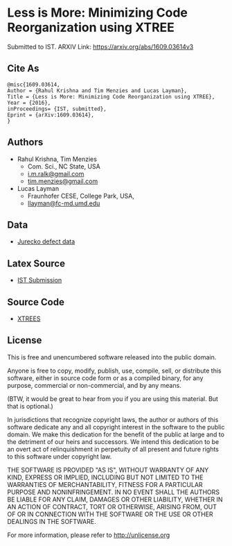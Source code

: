 
# Less is More: Minimizing Code Reorganization using XTREE

Submitted to IST.
ARXIV Link: https://arxiv.org/abs/1609.03614v3

## Cite As

```
@misc{1609.03614,
Author = {Rahul Krishna and Tim Menzies and Lucas Layman},
Title = {Less is More: Minimizing Code Reorganization using XTREE},
Year = {2016},
inProceedings= {IST, submitted},
Eprint = {arXiv:1609.03614},
}
```

## Authors

+ Rahul Krishna, Tim Menzies
  + Com. Sci., NC State, USA 
  + i.m.ralk@gmail.com
  + tim.menzies@gmail.com
+ Lucas Layman
  + Fraunhofer CESE, College Park, USA, 
  + llayman@fc-md.umd.edu

## Data

+ [Jurecko defect data](http://openscience.us/repo/defect/ck)

## Latex Source

+ [IST Submission](https://github.com/ai-se/XTREE/tree/master/doc/IST)

## Source Code

+ [XTREES](https://github.com/ai-se/XTREE/tree/master/src)

## License

This is free and unencumbered software released into the public domain.

Anyone is free to copy, modify, publish, use, compile, sell, or distribute this software, either in source code form or as a compiled binary, for any purpose, commercial or non-commercial, and by any means.

(BTW, it would be great to hear from you if you are using this material. But that is optional.)

In jurisdictions that recognize copyright laws, the author or authors of this software dedicate any and all copyright interest in the software to the public domain. We make this dedication for the benefit of the public at large and to the detriment of our heirs and successors. We intend this dedication to be an overt act of relinquishment in perpetuity of all present and future rights to this software under copyright law.

THE SOFTWARE IS PROVIDED "AS IS", WITHOUT WARRANTY OF ANY KIND, EXPRESS OR IMPLIED, INCLUDING BUT NOT LIMITED TO THE WARRANTIES OF MERCHANTABILITY, FITNESS FOR A PARTICULAR PURPOSE AND NONINFRINGEMENT. IN NO EVENT SHALL THE AUTHORS BE LIABLE FOR ANY CLAIM, DAMAGES OR OTHER LIABILITY, WHETHER IN AN ACTION OF CONTRACT, TORT OR OTHERWISE, ARISING FROM, OUT OF OR IN CONNECTION WITH THE SOFTWARE OR THE USE OR OTHER DEALINGS IN THE SOFTWARE.

For more information, please refer to http://unlicense.org
  
